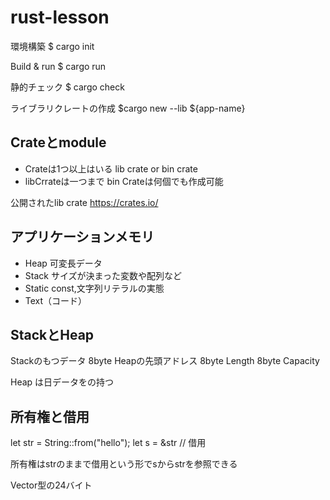 # rust-lesson

環境構築
$ cargo init

Build & run 
$ cargo run

静的チェック
$ cargo check

ライブラリクレートの作成
$cargo new --lib ${app-name}


## Crateとmodule

- Crateは1つ以上はいる lib crate or bin crate
- libCrrateは一つまで bin Crateは何個でも作成可能

公開されたlib crate
https://crates.io/
## アプリケーションメモリ
- Heap 可変長データ
- Stack サイズが決まった変数や配列など
- Static  const,文字列リテラルの実態
- Text（コード） 


## StackとHeap

Stackのもつデータ
8byte Heapの先頭アドレス
8byte Length 
8byte Capacity   

Heap は日データをの持つ

## 所有権と借用
let str  = String::from("hello");
let s = &str  // 借用

所有権はstrのままで借用という形でsからstrを参照できる

Vector型の24バイト